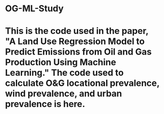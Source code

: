 # OG-ML-Study

# This is the code used in the paper, "A Land Use Regression Model to Predict Emissions from Oil and Gas Production Using Machine Learning." The code used to calculate O&G locational prevalence, wind prevalence, and urban prevalence is here.
